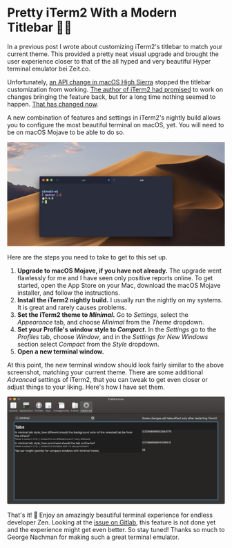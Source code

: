 # Pretty iTerm2 With a Modern Titlebar 💄💅

In a previous post I wrote about customizing iTerm2's titlebar to match your
current theme. This provided a pretty neat visual upgrade and brought the user
experience closer to that of the all hyped and very beautiful Hyper terminal
emulator bei Zeit.co.

Unfortunately,
[an API change in macOS High Sierra](https://gitlab.com/gnachman/iterm2/issues/4080#note_43758478)
stopped the titlebar customization from working.
[The author of iTerm2 had promised](https://gitlab.com/gnachman/iterm2/issues/4080#note_64566741)
to work on changes bringing the feature back, but for a long time nothing seemed
to happen.
[That has changed now](https://gitlab.com/gnachman/iterm2/issues/4080#note_93855327).

A new combination of features and settings in iTerm2's nightly build allows you
to configure the most beautiful terminal on macOS, yet. You will need to be on
macOS Mojave to be able to do so.

![iTerm2 final setup](images/iterm2-final.jpg 'Screenshot of iTerm2 window')

Here are the steps you need to take to get to this set up.

1. **Upgrade to macOS Mojave, if you have not already.** The upgrade went
   flawlessly for me and I have seen only positive reports online. To get
   started, open the App Store on your Mac, download the macOS Mojave installer,
   and follow the instructions.
2. **Install the iTerm2 nightly build.** I usually run the nightly on my
   systems. It is great and rarely causes problems.
3. **Set the iTerm2 theme to _Minimal_.** Go to _Settings_, select the
   _Appearance_ tab, and choose _Minimal_ from the _Theme_ dropdown.
4. **Set your Profile's window style to _Compact_.** In the _Settings_ go to the
   _Profiles_ tab, choose _Window_, and in the _Settings for New Windows_
   section select _Compact_ from the _Style_ dropdown.
5. **Open a new terminal window.**

At this point, the new terminal window should look fairly similar to the above
screenshot, matching your current theme. There are some additional _Advanced_
settings of iTerm2, that you can tweak to get even closer or adjust things to
your liking. Here's how I have set them.

![iTerm2 final setup advanced settings.](images/iterm2-advanced-settings.jpg 'Screenshot of iTerm2 advanced settings')

That's it! 🎉 Enjoy an amazingly beautiful terminal experience for endless
developer Zen. Looking at the
[issue on Gitlab](https://gitlab.com/gnachman/iterm2/issues/4080), this feature
is not done yet and the experience might get even better. So stay tuned! Thanks
so much to George Nachman for making such a great terminal emulator.
